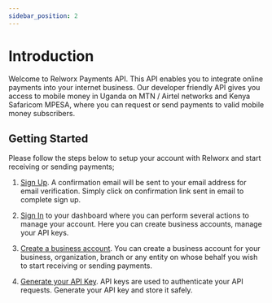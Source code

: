 ```yaml
---
sidebar_position: 2
---
```


# Introduction

Welcome to Relworx Payments API. This API enables you to integrate online payments into your internet business. Our developer friendly API gives you access to mobile money in Uganda on MTN / Airtel networks and Kenya Safaricom MPESA, where you can request or send payments to valid mobile money subscribers.

## Getting Started

Please follow the steps below to setup your account with Relworx and start receiving or sending payments;

1.  [Sign Up]('https://payments.relworx.com/accounts/new'). A confirmation email will be sent to your email address for email verification. Simply click on confirmation link sent in email to complete sign up.

2.  [Sign In]('https://payments.relworx.com/users/sign_in') to your dashboard where you can perform several actions to manage your account. Here you can create business accounts, manage your API keys.

3.  [Create a business account]('https://payments.relworx.com/business_accounts/new'). You can create a business account for your business, organization, branch or any entity on whose behalf you wish to start receiving or sending payments.

4.  [Generate your API Key]('https://payments.relworx.com/user/api_keys'). API keys are used to authenticate your API requests. Generate your API key and store it safely.




